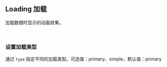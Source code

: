 <div class="demo-header">
<p class="overviewicon">
  <span class="wapi-form-loading"/>
</p>

## Loading 加载

<nova-uxlink widget-name="Loading"></nova-uxlink>

加载数据时显示的动画效果。

<br>
</div>

### 设置加载类型

通过 `type` 指定不同的加载类型。可选值：primary、simple，默认值：primary

<mobile-view link="loading/type"></mobile-view>

<br>
